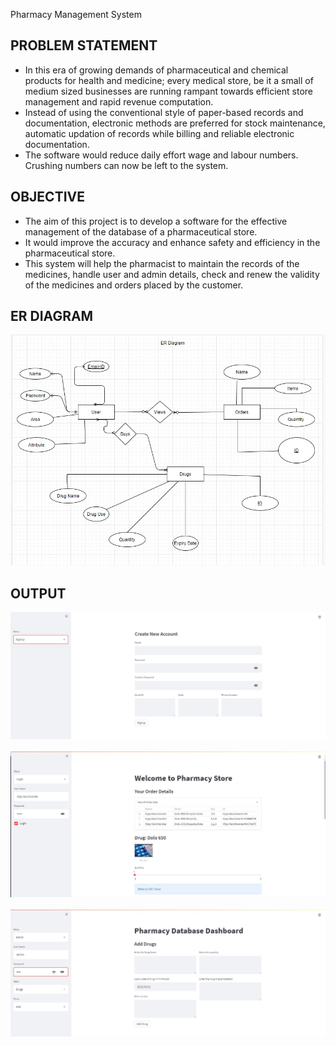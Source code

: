 Pharmacy Management System
## PROBLEM STATEMENT
- In this era of growing demands of pharmaceutical and chemical products for health and medicine; every medical store, be it a small of medium sized businesses are running rampant towards efficient store management and rapid revenue computation. 
- Instead of using the conventional style of paper-based records and documentation, electronic methods are preferred for stock maintenance, automatic updation of records while billing and reliable electronic documentation.
- The software would reduce daily effort wage and labour numbers. Crushing numbers can now be left to the system.

## OBJECTIVE
- The aim of this project is to develop a software for the effective management of the database of a pharmaceutical store.
- It would improve the accuracy and enhance safety and efficiency in the pharmaceutical store.
- This system will help the pharmacist to maintain the records of the medicines, handle user and admin details, check and renew the validity of the medicines and orders placed by the customer.


## ER DIAGRAM
<img src="https://github.com/Aditimittal2809/Pharmacy_Management_System/blob/main/images/dbms-4.jpeg" width=700><br>

## OUTPUT
<img src="https://github.com/Aditimittal2809/Pharmacy_Management_System/blob/main/images/dbms-1.jpeg" width=700><br>
<br><img src="https://github.com/Aditimittal2809/Pharmacy_Management_System/blob/main/images/dbms-2.jpeg" width=700><br>
<br><img src="https://github.com/Aditimittal2809/Pharmacy_Management_System/blob/main/images/dbms-3.jpeg" width=700><br>
